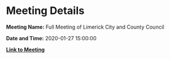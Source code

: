 # Meeting Details

**Meeting Name:** Full Meeting of Limerick City and County Council

**Date and Time:** 2020-01-27 15:00:00

**[Link to Meeting](https://www.limerick.ie/council/whats-on/full-meeting-limerick-city-and-county-council-33)**
